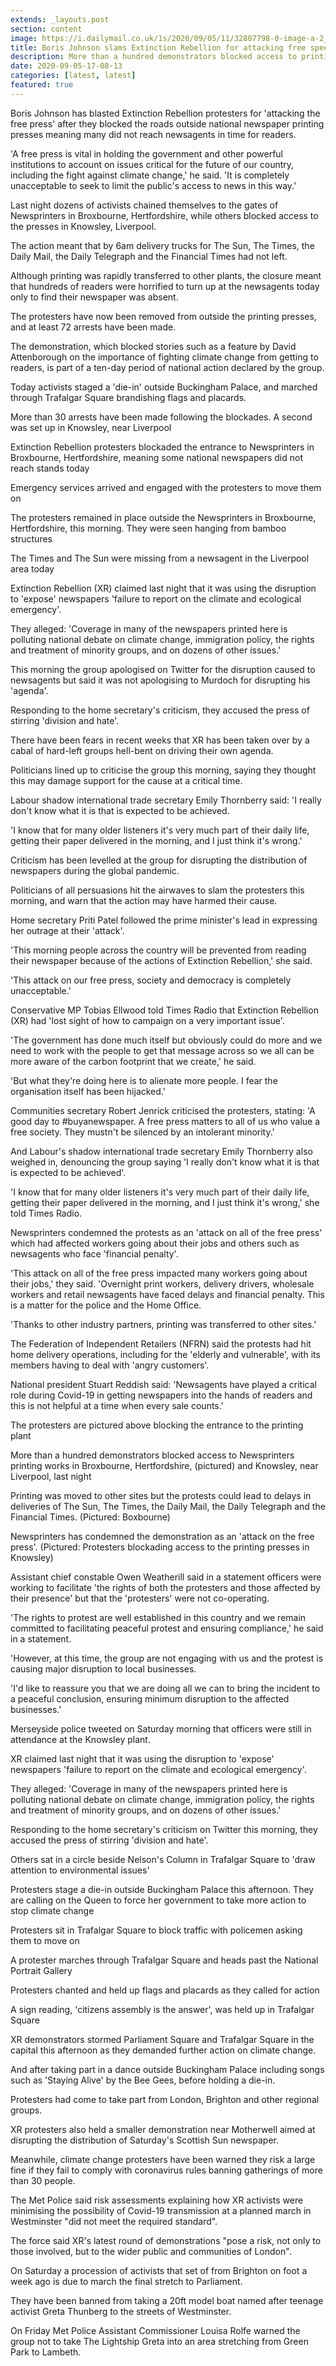 ```yaml
---
extends: _layouts.post
section: content
image: https://i.dailymail.co.uk/1s/2020/09/05/11/32807798-0-image-a-2_1599301693033.jpg 
title: Boris Johnson slams Extinction Rebellion for attacking free speech 
description: More than a hundred demonstrators blocked access to printing works in Broxbourne, Hertfordshire, and Knowsley, near Liverpool, last night. 
date: 2020-09-05-17-08-13 
categories: [latest, latest] 
featured: true 
--- 
```

Boris Johnson has blasted Extinction Rebellion protesters for 'attacking the free press' after they blocked the roads outside national newspaper printing presses meaning many did not reach newsagents in time for readers.

'A free press is vital in holding the government and other powerful institutions to account on issues critical for the future of our country, including the fight against climate change,' he said. 'It is completely unacceptable to seek to limit the public's access to news in this way.'

Last night dozens of activists chained themselves to the gates of Newsprinters in Broxbourne, Hertfordshire, while others blocked access to the presses in Knowsley, Liverpool.

The action meant that by 6am delivery trucks for The Sun, The Times, the Daily Mail, the Daily Telegraph and the Financial Times had not left.

Although printing was rapidly transferred to other plants, the closure meant that hundreds of readers were horrified to turn up at the newsagents today only to find their newspaper was absent.

The protesters have now been removed from outside the printing presses, and at least 72 arrests have been made.

The demonstration, which blocked stories such as a feature by David Attenborough on the importance of fighting climate change from getting to readers, is part of a ten-day period of national action declared by the group.

Today activists staged a 'die-in' outside Buckingham Palace, and marched through Trafalgar Square brandishing flags and placards.



More than 30 arrests have been made following the blockades. A second was set up in Knowsley, near Liverpool

Extinction Rebellion protesters blockaded the entrance to Newsprinters in Broxbourne, Hertfordshire, meaning some national newspapers did not reach stands today

Emergency services arrived and engaged with the protesters to move them on

The protesters remained in place outside the Newsprinters in Broxbourne, Hertfordshire, this morning. They were seen hanging from bamboo structures

The Times and The Sun were missing from a newsagent in the Liverpool area today





Extinction Rebellion (XR) claimed last night that it was using the disruption to 'expose' newspapers 'failure to report on the climate and ecological emergency'.

They alleged: 'Coverage in many of the newspapers printed here is polluting national debate on climate change, immigration policy, the rights and treatment of minority groups, and on dozens of other issues.'

This morning the group apologised on Twitter for the disruption caused to newsagents but said it was not apologising to Murdoch for disrupting his 'agenda'.

Responding to the home secretary's criticism, they accused the press of stirring 'division and hate'.

There have been fears in recent weeks that XR has been taken over by a cabal of hard-left groups hell-bent on driving their own agenda.

Politicians lined up to criticise the group this morning, saying they thought this may damage support for the cause at a critical time.

Labour shadow international trade secretary Emily Thornberry said: 'I really don't know what it is that is expected to be achieved.

'I know that for many older listeners it's very much part of their daily life, getting their paper delivered in the morning, and I just think it's wrong.' 

Criticism has been levelled at the group for disrupting the distribution of newspapers during the global pandemic.



Politicians of all persuasions hit the airwaves to slam the protesters this morning, and warn that the action may have harmed their cause.

Home secretary Priti Patel followed the prime minister's lead in expressing her outrage at their 'attack'. 

'This morning people across the country will be prevented from reading their newspaper because of the actions of Extinction Rebellion,' she said.

'This attack on our free press, society and democracy is completely unacceptable.' 

Conservative MP Tobias Ellwood told Times Radio that Extinction Rebellion (XR) had 'lost sight of how to campaign on a very important issue'.

'The government has done much itself but obviously could do more and we need to work with the people to get that message across so we all can be more aware of the carbon footprint that we create,' he said.

'But what they're doing here is to alienate more people. I fear the organisation itself has been hijacked.'

Communities secretary Robert Jenrick criticised the protesters, stating: 'A good day to #buyanewspaper. A free press matters to all of us who value a free society. They mustn't be silenced by an intolerant minority.'

And Labour's shadow international trade secretary Emily Thornberry also weighed in, denouncing the group saying 'I really don't know what it is that is expected to be achieved'.

'I know that for many older listeners it's very much part of their daily life, getting their paper delivered in the morning, and I just think it's wrong,' she told Times Radio.

Newsprinters condemned the protests as an 'attack on all of the free press' which had affected workers going about their jobs and others such as newsagents who face 'financial penalty'.

'This attack on all of the free press impacted many workers going about their jobs,' they said. 'Overnight print workers, delivery drivers, wholesale workers and retail newsagents have faced delays and financial penalty. This is a matter for the police and the Home Office.

'Thanks to other industry partners, printing was transferred to other sites.'

The Federation of Independent Retailers (NFRN) said the protests had hit home delivery operations, including for the 'elderly and vulnerable', with its members having to deal with 'angry customers'.

National president Stuart Reddish said: 'Newsagents have played a critical role during Covid-19 in getting newspapers into the hands of readers and this is not helpful at a time when every sale counts.' 

The protesters are pictured above blocking the entrance to the printing plant

More than a hundred demonstrators blocked access to Newsprinters printing works in Broxbourne, Hertfordshire, (pictured) and Knowsley, near Liverpool, last night

Printing was moved to other sites but the protests could lead to delays in deliveries of The Sun, The Times, the Daily Mail, the Daily Telegraph and the Financial Times. (Pictured: Boxbourne)

Newsprinters has condemned the demonstration as an 'attack on the free press'. (Pictured: Protesters blockading access to the printing presses in Knowsley)

Assistant chief constable Owen Weatherill said in a statement officers were working to facilitate 'the rights of both the protesters and those affected by their presence' but that the 'protesters' were not co-operating.

'The rights to protest are well established in this country and we remain committed to facilitating peaceful protest and ensuring compliance,' he said in a statement.

'However, at this time, the group are not engaging with us and the protest is causing major disruption to local businesses. 

'I'd like to reassure you that we are doing all we can to bring the incident to a peaceful conclusion, ensuring minimum disruption to the affected businesses.'

Merseyside police tweeted on Saturday morning that officers were still in attendance at the Knowsley plant.

XR claimed last night that it was using the disruption to 'expose' newspapers 'failure to report on the climate and ecological emergency'.

They alleged: 'Coverage in many of the newspapers printed here is polluting national debate on climate change, immigration policy, the rights and treatment of minority groups, and on dozens of other issues.'

Responding to the home secretary's criticism on Twitter this morning, they accused the press of stirring 'division and hate'. 

Others sat in a circle beside Nelson's Column in Trafalgar Square to 'draw attention to environmental issues'

Protesters stage a die-in outside Buckingham Palace this afternoon. They are calling on the Queen to force her government to take more action to stop climate change

Protesters sit in Trafalgar Square to block traffic with policemen asking them to move on

A protester marches through Trafalgar Square and heads past the National Portrait Gallery

Protesters chanted and held up flags and placards as they called for action

A sign reading, 'citizens assembly is the answer', was held up in Trafalgar Square

XR demonstrators stormed Parliament Square and Trafalgar Square in the capital this afternoon as they demanded further action on climate change.

And after taking part in a dance outside Buckingham Palace including songs such as 'Staying Alive' by the Bee Gees, before holding a die-in. 

Protesters had come to take part from London, Brighton and other regional groups. 

XR protesters also held a smaller demonstration near Motherwell aimed at disrupting the distribution of Saturday's Scottish Sun newspaper.

Meanwhile, climate change protesters have been warned they risk a large fine if they fail to comply with coronavirus rules banning gatherings of more than 30 people.

The Met Police said risk assessments explaining how XR activists were minimising the possibility of Covid-19 transmission at a planned march in Westminster "did not meet the required standard".

The force said XR's latest round of demonstrations "pose a risk, not only to those involved, but to the wider public and communities of London".

On Saturday a procession of activists that set of from Brighton on foot a week ago is due to march the final stretch to Parliament.

They have been banned from taking a 20ft model boat named after teenage activist Greta Thunberg to the streets of Westminster.

On Friday Met Police Assistant Commissioner Louisa Rolfe warned the group not to take The Lightship Greta into an area stretching from Green Park to Lambeth.

